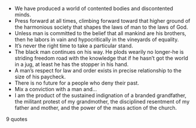  - We have produced a world of contented bodies and discontented minds.
 - Press forward at all times, climbing forward toward that higher ground of the harmonious society that shapes the laws of man to the laws of God.
 - Unless man is committed to the belief that all mankind are his brothers, then he labors in vain and hypocritically in the vineyards of equality.
 - It’s never the right time to take a particular stand.
 - The black man continues on his way. He plods wearily no longer-he is striding freedom road with the knowledge that if he hasn’t got the world in a jug, at least he has the stopper in his hand.
 - A man’s respect for law and order exists in precise relationship to the size of his paycheck.
 - There is no future for a people who deny their past.
 - Mix a conviction with a man and...
 - I am the product of the sustained indignation of a branded grandfather, the militant protest of my grandmother, the disciplined resentment of my father and mother, and the power of the mass action of the church.

9 quotes